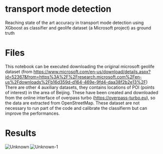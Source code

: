 # transport mode detection
Reaching state of the art accuracy in transport mode detection using XGboost as classifier and geolife dataset (a Microsoft project) as ground truth


# Files
This notebook can be executed downloading the original microsoft geolife dataset (from https://www.microsoft.com/en-us/download/details.aspx?id=52367&from=https%3A%2F%2Fresearch.microsoft.com%2Fen-us%2Fdownloads%2Fb16d359d-d164-469e-9fd4-daa38f2b2e13%2F)
There are other 4 auxiliary datasets, they contains locations of POI (points of interest) in the area of Beijing. These have been created and downloaded from the online interface of overpass turbo (https://overpass-turbo.eu), so the data are extracted from OpenStreetMap. These dataset are not necessary to run part of the code and calibrate the classifierm but can improve the performances.

# Results

![Unknown](https://user-images.githubusercontent.com/86875702/198068653-f0e5bd4c-b9f5-479a-8ede-c6de0778bf83.png)
![Unknown-1](https://user-images.githubusercontent.com/86875702/198068730-43a85c12-2609-4de9-a120-534e66a8c890.png)
